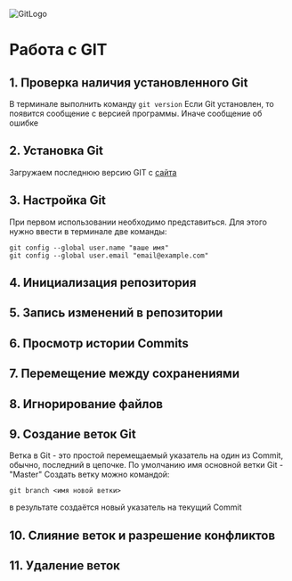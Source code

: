 ![GitLogo](GitLogo.png)
# Работа с GIT

## 1. Проверка наличия установленного Git

В терминале выполнить команду `git version`
Если Git установлен, то появится сообщение с версией программы. Иначе сообщение об ошибке

## 2. Установка Git
Загружаем последнюю версию GIT с [сайта](https://git-scm.com/downloads)

## 3. Настройка Git
При первом использовании необходимо представиться. Для этого нужно ввести в терминале две команды:
```
git config --global user.name "ваше имя"
git config --global user.email "email@example.com"
```
## 4. Инициализация репозитория
## 5. Запись изменений в репозитории
## 6. Просмотр истории Commits
## 7. Перемещение между сохранениями
## 8. Игнорирование файлов
## 9. Создание веток Git
Ветка в Git - это простой перемещаемый указатель на один из Commit, обычно, последний в цепочке.
По умолчанию имя основной ветки Git - "Master"
Создать ветку можно командой:
```
git branch <имя новой ветки>
```
в результате создаётся новый указатель на текущий Commit
## 10. Слияние веток и разрешение конфликтов
## 11. Удаление веток